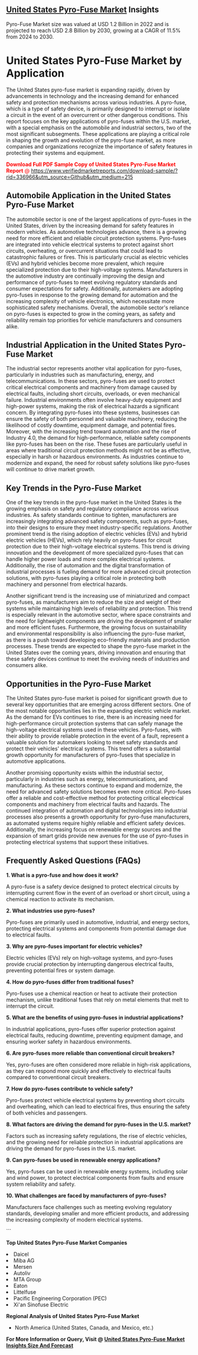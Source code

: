 <h2><a href="https://www.verifiedmarketreports.com/download-sample/?rid=336966&amp;utm_source=Github&amp;utm_medium=215" target="_blank">United States Pyro-Fuse Market</a> Insights</h2><p>Pyro-Fuse Market size was valued at USD 1.2 Billion in 2022 and is projected to reach USD 2.8 Billion by 2030, growing at a CAGR of 11.5% from 2024 to 2030.</p><p><h1>United States Pyro-Fuse Market by Application</h1><p>The United States pyro-fuse market is expanding rapidly, driven by advancements in technology and the increasing demand for enhanced safety and protection mechanisms across various industries. A pyro-fuse, which is a type of safety device, is primarily designed to interrupt or isolate a circuit in the event of an overcurrent or other dangerous conditions. This report focuses on the key applications of pyro-fuses within the U.S. market, with a special emphasis on the automobile and industrial sectors, two of the most significant subsegments. These applications are playing a critical role in shaping the growth and evolution of the pyro-fuse market, as more companies and organizations recognize the importance of safety features in protecting their systems and equipment. <br> <p><span class=""><span style="color: #ff0000;"><strong>Download Full PDF Sample Copy of United States Pyro-Fuse Market Report</strong> @ </span><a href="https://www.verifiedmarketreports.com/download-sample/?rid=336966&amp;utm_source=Github&amp;utm_medium=215" target="_blank">https://www.verifiedmarketreports.com/download-sample/?rid=336966&amp;utm_source=Github&amp;utm_medium=215</a></span></p></p><h2>Automobile Application in the United States Pyro-Fuse Market</h2><p>The automobile sector is one of the largest applications of pyro-fuses in the United States, driven by the increasing demand for safety features in modern vehicles. As automotive technologies advance, there is a growing need for more efficient and reliable circuit protection systems. Pyro-fuses are integrated into vehicle electrical systems to protect against short circuits, overheating, or overcurrent situations that could lead to catastrophic failures or fires. This is particularly crucial as electric vehicles (EVs) and hybrid vehicles become more prevalent, which require specialized protection due to their high-voltage systems. Manufacturers in the automotive industry are continually improving the design and performance of pyro-fuses to meet evolving regulatory standards and consumer expectations for safety. Additionally, automakers are adopting pyro-fuses in response to the growing demand for automation and the increasing complexity of vehicle electronics, which necessitate more sophisticated safety mechanisms. Overall, the automobile sector's reliance on pyro-fuses is expected to grow in the coming years, as safety and reliability remain top priorities for vehicle manufacturers and consumers alike.</p><h2>Industrial Application in the United States Pyro-Fuse Market</h2><p>The industrial sector represents another vital application for pyro-fuses, particularly in industries such as manufacturing, energy, and telecommunications. In these sectors, pyro-fuses are used to protect critical electrical components and machinery from damage caused by electrical faults, including short circuits, overloads, or even mechanical failure. Industrial environments often involve heavy-duty equipment and high-power systems, making the risk of electrical hazards a significant concern. By integrating pyro-fuses into these systems, businesses can ensure the safety of both personnel and valuable machinery, reducing the likelihood of costly downtime, equipment damage, and potential fires. Moreover, with the increasing trend toward automation and the rise of Industry 4.0, the demand for high-performance, reliable safety components like pyro-fuses has been on the rise. These fuses are particularly useful in areas where traditional circuit protection methods might not be as effective, especially in harsh or hazardous environments. As industries continue to modernize and expand, the need for robust safety solutions like pyro-fuses will continue to drive market growth.</p><h2>Key Trends in the Pyro-Fuse Market</h2><p>One of the key trends in the pyro-fuse market in the United States is the growing emphasis on safety and regulatory compliance across various industries. As safety standards continue to tighten, manufacturers are increasingly integrating advanced safety components, such as pyro-fuses, into their designs to ensure they meet industry-specific regulations. Another prominent trend is the rising adoption of electric vehicles (EVs) and hybrid electric vehicles (HEVs), which rely heavily on pyro-fuses for circuit protection due to their high-voltage electrical systems. This trend is driving innovation and the development of more specialized pyro-fuses that can handle higher power loads and more complex electrical systems. Additionally, the rise of automation and the digital transformation of industrial processes is fueling demand for more advanced circuit protection solutions, with pyro-fuses playing a critical role in protecting both machinery and personnel from electrical hazards.</p><p>Another significant trend is the increasing use of miniaturized and compact pyro-fuses, as manufacturers aim to reduce the size and weight of their systems while maintaining high levels of reliability and protection. This trend is especially relevant in the automotive sector, where space constraints and the need for lightweight components are driving the development of smaller and more efficient fuses. Furthermore, the growing focus on sustainability and environmental responsibility is also influencing the pyro-fuse market, as there is a push toward developing eco-friendly materials and production processes. These trends are expected to shape the pyro-fuse market in the United States over the coming years, driving innovation and ensuring that these safety devices continue to meet the evolving needs of industries and consumers alike.</p><h2>Opportunities in the Pyro-Fuse Market</h2><p>The United States pyro-fuse market is poised for significant growth due to several key opportunities that are emerging across different sectors. One of the most notable opportunities lies in the expanding electric vehicle market. As the demand for EVs continues to rise, there is an increasing need for high-performance circuit protection systems that can safely manage the high-voltage electrical systems used in these vehicles. Pyro-fuses, with their ability to provide reliable protection in the event of a fault, represent a valuable solution for automakers looking to meet safety standards and protect their vehicles' electrical systems. This trend offers a substantial growth opportunity for manufacturers of pyro-fuses that specialize in automotive applications. <p>Another promising opportunity exists within the industrial sector, particularly in industries such as energy, telecommunications, and manufacturing. As these sectors continue to expand and modernize, the need for advanced safety solutions becomes even more critical. Pyro-fuses offer a reliable and cost-effective method for protecting critical electrical components and machinery from electrical faults and hazards. The continued integration of automation and digital technologies into industrial processes also presents a growth opportunity for pyro-fuse manufacturers, as automated systems require highly reliable and efficient safety devices. Additionally, the increasing focus on renewable energy sources and the expansion of smart grids provide new avenues for the use of pyro-fuses in protecting electrical systems that support these initiatives.</p><h2>Frequently Asked Questions (FAQs)</h2><p><b>1. What is a pyro-fuse and how does it work?</b></p><p>A pyro-fuse is a safety device designed to protect electrical circuits by interrupting current flow in the event of an overload or short circuit, using a chemical reaction to activate its mechanism.</p><p><b>2. What industries use pyro-fuses?</b></p><p>Pyro-fuses are primarily used in automotive, industrial, and energy sectors, protecting electrical systems and components from potential damage due to electrical faults.</p><p><b>3. Why are pyro-fuses important for electric vehicles?</b></p><p>Electric vehicles (EVs) rely on high-voltage systems, and pyro-fuses provide crucial protection by interrupting dangerous electrical faults, preventing potential fires or system damage.</p><p><b>4. How do pyro-fuses differ from traditional fuses?</b></p><p>Pyro-fuses use a chemical reaction or heat to activate their protection mechanism, unlike traditional fuses that rely on metal elements that melt to interrupt the circuit.</p><p><b>5. What are the benefits of using pyro-fuses in industrial applications?</b></p><p>In industrial applications, pyro-fuses offer superior protection against electrical faults, reducing downtime, preventing equipment damage, and ensuring worker safety in hazardous environments.</p><p><b>6. Are pyro-fuses more reliable than conventional circuit breakers?</b></p><p>Yes, pyro-fuses are often considered more reliable in high-risk applications, as they can respond more quickly and effectively to electrical faults compared to conventional circuit breakers.</p><p><b>7. How do pyro-fuses contribute to vehicle safety?</b></p><p>Pyro-fuses protect vehicle electrical systems by preventing short circuits and overheating, which can lead to electrical fires, thus ensuring the safety of both vehicles and passengers.</p><p><b>8. What factors are driving the demand for pyro-fuses in the U.S. market?</b></p><p>Factors such as increasing safety regulations, the rise of electric vehicles, and the growing need for reliable protection in industrial applications are driving the demand for pyro-fuses in the U.S. market.</p><p><b>9. Can pyro-fuses be used in renewable energy applications?</b></p><p>Yes, pyro-fuses can be used in renewable energy systems, including solar and wind power, to protect electrical components from faults and ensure system reliability and safety.</p><p><b>10. What challenges are faced by manufacturers of pyro-fuses?</b></p><p>Manufacturers face challenges such as meeting evolving regulatory standards, developing smaller and more efficient products, and addressing the increasing complexity of modern electrical systems.</p>```</p><p><strong>Top United States Pyro-Fuse Market Companies</strong></p><div data-test-id=""><p><li>Daicel</li><li> Miba AG</li><li> Mersen</li><li> Autoliv</li><li> MTA Group</li><li> Eaton</li><li> Littelfuse</li><li> Pacific Engineering Corporation (PEC)</li><li> Xi'an Sinofuse Electric</li></p><div><strong>Regional Analysis of&nbsp;United States Pyro-Fuse Market</strong></div><ul><li dir="ltr"><p dir="ltr">North America&nbsp;(United States, Canada, and Mexico, etc.)</p></li></ul><p><strong>For More Information or Query, Visit @&nbsp;</strong><strong><a href="https://www.verifiedmarketreports.com/product/pyro-fuse-market/?utm_source=Github&amp;utm_medium=215" target="_blank">United States Pyro-Fuse Market Insights Size And Forecast</a></strong></p></div>
